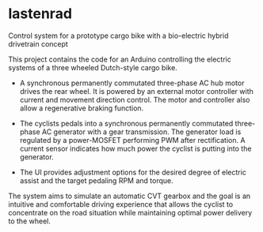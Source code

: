 # lastenrad
Control system for a prototype cargo bike with a bio-electric hybrid drivetrain concept

This project contains the code for an Arduino controlling the electric systems of a three wheeled Dutch-style cargo bike. 

- A synchronous permanently commutated three-phase AC hub motor drives the rear wheel. 
It is powered by an external motor controller with current and movement direction control.
The motor and controller also allow a regenerative braking function.

- The cyclists pedals into a synchronous permanently commutated three-phase AC generator with a gear transmission.
The generator load is regulated by a power-MOSFET performing PWM after rectification. 
A current sensor indicates how much power the cyclist is putting into the generator.

- The UI provides adjustment options for the desired degree of electric assist and the target pedaling RPM and torque.

The system aims to simulate an automatic CVT gearbox and the goal is an intuitive and comfortable driving experience 
that allows the cyclist to concentrate on the road situation while maintaining optimal power delivery to the wheel.
